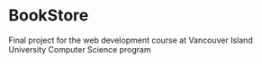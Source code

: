 # BookStore
Final project for the web development course at Vancouver Island University Computer Science program
